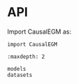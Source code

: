 # API

Import CausalEGM as:

```
import CausalEGM
```

```{toctree}
:maxdepth: 2

models
datasets
```